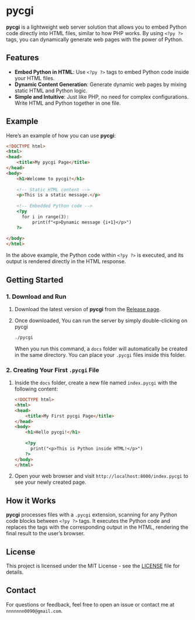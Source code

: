 # pycgi

**pycgi** is a lightweight web server solution that allows you to embed Python code directly into HTML files, similar to how PHP works. By using `<?py ?>` tags, you can dynamically generate web pages with the power of Python.

## Features

- **Embed Python in HTML**: Use `<?py ?>` tags to embed Python code inside your HTML files.
- **Dynamic Content Generation**: Generate dynamic web pages by mixing static HTML and Python logic.
- **Simple and Intuitive**: Just like PHP, no need for complex configurations. Write HTML and Python together in one file.
  
## Example

Here’s an example of how you can use **pycgi**:

```html
<!DOCTYPE html>
<html>
<head>
    <title>My pycgi Page</title>
</head>
<body>
    <h1>Welcome to pycgi!</h1>
    
    <!-- Static HTML content -->
    <p>This is a static message.</p>
    
    <!-- Embedded Python code -->
    <?py
      for i in range(3):
          print(f"<p>Dynamic message {i+1}</p>")
    ?>
    
</body>
</html>
```

In the above example, the Python code within `<?py ?>` is executed, and its output is rendered directly in the HTML response.

## Getting Started

### 1. Download and Run

1. Download the latest version of **pycgi** from the [Release page](https://github.com/nnnnnnn0090/pycgi/releases).

2. Once downloaded, You can run the server by simply double-clicking on pycgi

    ```bash
    ./pycgi
    ```

   When you run this command, a `docs` folder will automatically be created in the same directory. You can place your `.pycgi` files inside this folder.

### 2. Creating Your First `.pycgi` File

1. Inside the `docs` folder, create a new file named `index.pycgi` with the following content:

    ```html
    <!DOCTYPE html>
    <html>
    <head>
        <title>My First pycgi Page</title>
    </head>
    <body>
        <h1>Hello pycgi!</h1>
        
        <?py
          print("<p>This is Python inside HTML!</p>")
        ?>
    </body>
    </html>
    ```

2. Open your web browser and visit `http://localhost:8000/index.pycgi` to see your newly created page.

## How it Works

**pycgi** processes files with a `.pycgi` extension, scanning for any Python code blocks between `<?py ?>` tags. It executes the Python code and replaces the tags with the corresponding output in the HTML, rendering the final result to the user’s browser.

## License

This project is licensed under the MIT License - see the [LICENSE](LICENSE) file for details.

## Contact

For questions or feedback, feel free to open an issue or contact me at `nnnnnnn0090@gmail.com`.
